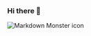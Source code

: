 ### Hi there 👋
<img src="https://media-exp1.licdn.com/dms/image/C5616AQEHzfuJO4nkEA/profile-displaybackgroundimage-shrink_200_800/0/1644275139653?e=1663804800&v=beta&t=UuGrf-WQsgjihFssUADXrWzyx8opjBd6mmbgaH0kbEQ" alt="Markdown Monster icon" />

<!--
**Sverine/Sverine** is a ✨ _special_ ✨ repository because its `README.md` (this file) appears on your GitHub profile.

Here are some ideas to get you started:

- 🔭 I’m currently working on ...
- 🌱 I’m currently learning ...
- 👯 I’m looking to collaborate on ...
- 🤔 I’m looking for help with ...
- 💬 Ask me about ...
- 📫 How to reach me: ...
- 😄 Pronouns: ...
- ⚡ Fun fact: ...
-->
